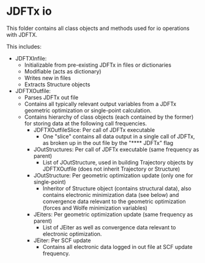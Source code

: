 # JDFTx io

This folder contains all class objects and methods used for io operations with JDFTX.

This includes:
- JDFTXInfile:
    - Initializable from pre-existing JDFTx in files or dictionaries
    - Modifiable (acts as dictionary)
    - Writes new in files
    - Extracts Structure objects
- JDFTXOutfile:
    - Parses JDFTx out file
    - Contains all typically relevant output variables from a JDFTx geometric
        optimization or single-point calculation.
    - Contains hierarchy of class objects (each contained by the former) for
        storing data at the following call frequencies.
        - JDFTXOutfileSlice: Per call of JDFTx executable
            - One "slice" contains all data output in a single call of JDFTx,
                as broken up in the out file by the "**** JDFTx" flag
        - JOutStructures: Per call of JDFTx executable (same frequency as parent)
            - List of JOutStructure, used in building Trajectory objects by
                JDFTXOutfile (does not inherit Trajectory or Structure)
        - JOutStructure: Per geometric optimization update (only one for single-point)
            - Inheritor of Structure object (contains structural data), also
                contains electronic minimization data (see below) and convergence
                data relevant to the geometric optimization (forces and Wolfe
                minimization variables)
        - JEiters: Per geometric optimization update (same frequency as parent)
            - List of JEiter as well as convergence data relevant to electronic
                optimization.
        - JEiter: Per SCF update
            - Contains all electronic data logged in out file at SCF update
                frequency.
